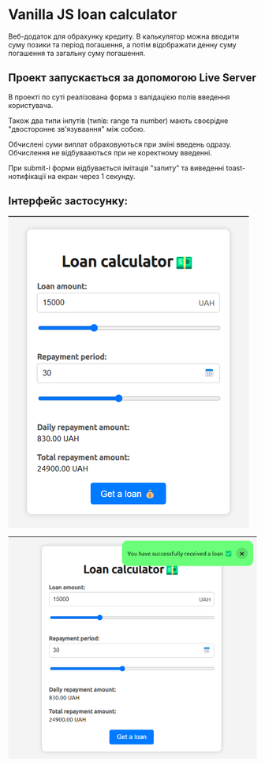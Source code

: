 # Vanilla JS loan calculator

Веб-додаток для обрахунку кредиту. В калькулятор можна вводити суму позики та період погашення, а потім відображати денну суму погашення та загальну суму погашення.

## Проект запускається за допомогою Live Server

В проекті по суті реалізована форма з валідацією полів введення користувача.

Також два типи інпутів (типів: range та number) мають своєрідне "двостороннє зв'язуваання" між собою.

Обчислені суми виплат обраховуються при зміні введень одразу. Обчислення не відбувааються при не коректному введенні.

При submit-i форми відбувається імітація "запиту" та виведенні toast-нотифікації на екран через 1 секунду.

## Інтерфейс застосунку:

![interface1-image](./images/interface.png)

![interface2-image](./images/interface2.png)
